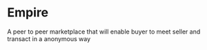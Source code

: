 # Empire
A peer to peer marketplace that will enable buyer to meet seller and transact in a anonymous way
